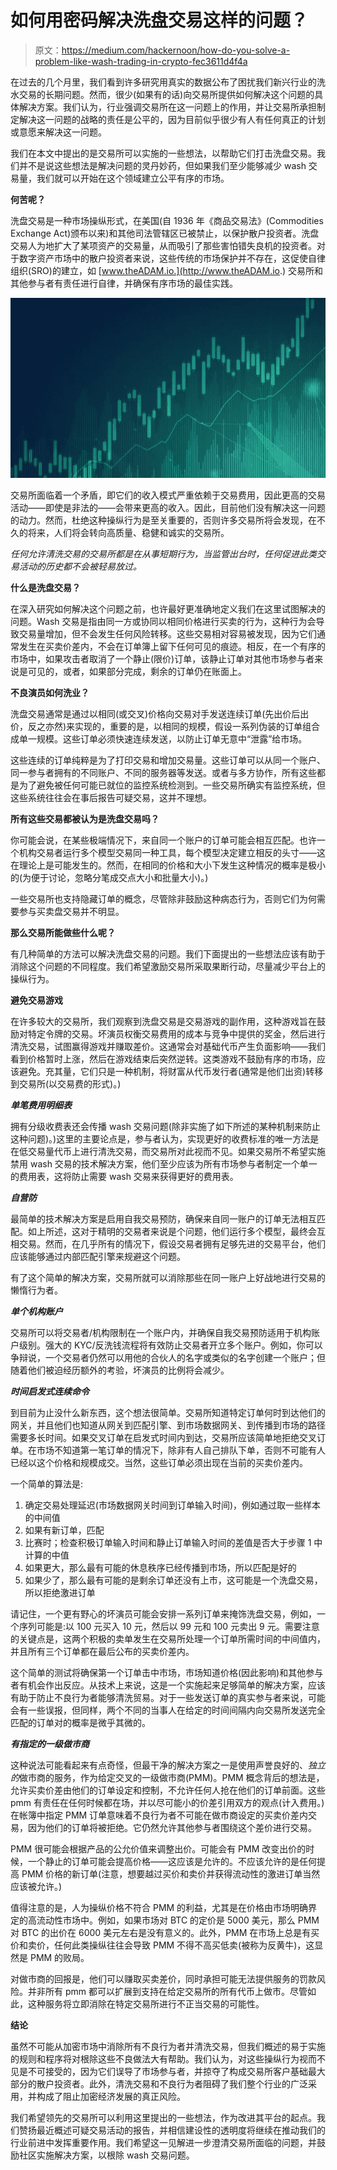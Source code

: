 # 如何用密码解决洗盘交易这样的问题？

> 原文：<https://medium.com/hackernoon/how-do-you-solve-a-problem-like-wash-trading-in-crypto-fec3611d4f4a>

在过去的几个月里，我们看到许多研究用真实的数据公布了困扰我们新兴行业的洗水交易的长期问题。然而，很少(如果有的话)向交易所提供如何解决这个问题的具体解决方案。我们认为，行业强调交易所在这一问题上的作用，并让交易所承担制定解决这一问题的战略的责任是公平的，因为目前似乎很少有人有任何真正的计划或意愿来解决这一问题。

我们在本文中提出的是交易所可以实施的一些想法，以帮助它们打击洗盘交易。我们并不是说这些想法是解决问题的灵丹妙药，但如果我们至少能够减少 wash 交易量，我们就可以开始在这个领域建立公平有序的市场。

**何苦呢？**

洗盘交易是一种市场操纵形式，在美国(自 1936 年《商品交易法》(Commodities Exchange Act)颁布以来)和其他司法管辖区已被禁止，以保护散户投资者。洗盘交易人为地扩大了某项资产的交易量，从而吸引了那些害怕错失良机的投资者。对于数字资产市场中的散户投资者来说，这些传统的市场保护并不存在，这促使自律组织(SRO)的建立，如 [www.theADAM.io.](http://www.theADAM.io.) 交易所和其他参与者有责任进行自律，并确保有序市场的最佳实践。

![](img/fc9196b60cbce2607839e0b8a7ad67ab.png)

交易所面临着一个矛盾，即它们的收入模式严重依赖于交易费用，因此更高的交易活动——即使是非法的——会带来更高的收入。因此，目前他们没有解决这一问题的动力。然而，杜绝这种操纵行为是至关重要的，否则许多交易所将会发现，在不久的将来，人们将会转向高质量、稳健和诚实的交易所。

*任何允许清洗交易的交易所都是在从事短期行为，当监管出台时，任何促进此类交易活动的历史都不会被轻易放过。*

**什么是洗盘交易？**

在深入研究如何解决这个问题之前，也许最好更准确地定义我们在这里试图解决的问题。Wash 交易是指由同一方或协同以相同价格进行买卖的行为，这种行为会导致交易量增加，但不会发生任何风险转移。这些交易相对容易被发现，因为它们通常发生在买卖价差内，不会在订单簿上留下任何可见的痕迹。相反，在一个有序的市场中，如果攻击者取消了一个静止(限价)订单，该静止订单对其他市场参与者来说是可见的，或者，如果部分完成，剩余的订单仍在账面上。

**不良演员如何洗业？**

洗盘交易通常是通过以相同(或交叉)价格向交易对手发送连续订单(先出价后出价，反之亦然)来实现的，重要的是，以相同的规模，假设一系列伪装的订单组合成单一规模。这些订单必须快速连续发送，以防止订单无意中“泄露”给市场。

这些连续的订单纯粹是为了打印交易和增加交易量。这些订单可以从同一个账户、同一参与者拥有的不同账户、不同的服务器等发送。或者与多方协作，所有这些都是为了避免被任何可能已就位的监控系统检测到。一些交易所确实有监控系统，但这些系统往往会在事后报告可疑交易，这并不理想。

**所有这些交易都被认为是洗盘交易吗？**

你可能会说，在某些极端情况下，来自同一个账户的订单可能会相互匹配。也许一个机构交易者运行多个模型交易同一种工具，每个模型决定建立相反的头寸——这在理论上是可能发生的。然而，在相同的价格和大小下发生这种情况的概率是极小的(为便于讨论，忽略分笔成交点大小和批量大小)。)

一些交易所也支持隐藏订单的概念，尽管除非鼓励这种病态行为，否则它们为何需要参与买卖盘交易并不明显。

**那么交易所能做些什么呢？**

有几种简单的方法可以解决洗盘交易的问题。我们下面提出的一些想法应该有助于消除这个问题的不同程度。我们希望激励交易所采取果断行动，尽量减少平台上的操纵行为。

**避免交易游戏**

在许多较大的交易所，我们观察到洗盘交易是交易游戏的副作用，这种游戏旨在鼓励对特定令牌的交易。坏演员权衡交易费用的成本与竞争中提供的奖金，然后进行清洗交易，试图赢得游戏并赚取差价。这通常会对基础代币产生负面影响——我们看到价格暂时上涨，然后在游戏结束后突然逆转。这类游戏不鼓励有序的市场，应该避免。充其量，它们只是一种机制，将财富从代币发行者(通常是他们出资)转移到交易所(以交易费的形式)。)

***单笔费用明细表***

拥有分级收费表还会传播 wash 交易问题(除非实施了如下所述的某种机制来防止这种问题)。)这里的主要论点是，参与者认为，实现更好的收费标准的唯一方法是在低交易量代币上进行清洗交易，而交易所对此视而不见。如果交易所不希望实施禁用 wash 交易的技术解决方案，他们至少应该为所有市场参与者制定一个单一的费用表，这将防止需要 wash 交易来获得更好的费用表。

***自营防***

最简单的技术解决方案是启用自我交易预防，确保来自同一账户的订单无法相互匹配。如上所述，这对于精明的交易者来说是个问题，他们运行多个模型，最终会互相交易。然而，在几乎所有的情况下，假设交易者拥有足够先进的交易平台，他们应该能够通过内部匹配引擎来规避这个问题。

有了这个简单的解决方案，交易所就可以消除那些在同一账户上好战地进行交易的懒惰行为者。

***单个机构账户***

交易所可以将交易者/机构限制在一个账户内，并确保自我交易预防适用于机构账户级别。强大的 KYC/反洗钱流程将有效防止交易者开立多个账户。例如，你可以争辩说，一个交易者仍然可以用他的合伙人的名字或类似的名字创建一个账户；但随着他们被迫经历额外的考验，坏演员的比例将会减少。

***时间启发式连续命令***

到目前为止没什么新东西，这个想法很简单。交易所知道特定订单何时到达他们的网关，并且他们也知道从网关到匹配引擎、到市场数据网关、到传播到市场的路径需要多长时间。如果交叉订单在启发式时间内到达，交易所应该简单地拒绝交叉订单。在市场不知道第一笔订单的情况下，除非有人自己排队下单，否则不可能有人已经以这个价格和规模成交。当然，这些订单必须出现在当前的买卖价差内。

一个简单的算法是:

1.  确定交易处理延迟(市场数据网关时间到订单输入时间)，例如通过取一些样本的中间值
2.  如果有新订单，匹配
3.  比赛时；检查积极订单输入时间和静止订单输入时间的差值是否大于步骤 1 中计算的中值
4.  如果更大，那么最有可能的休息秩序已经传播到市场，所以匹配是好的
5.  如果少了，那么最有可能的是剩余订单还没有上市，这可能是一个洗盘交易，所以拒绝激进订单

请记住，一个更有野心的坏演员可能会安排一系列订单来掩饰洗盘交易，例如，一个序列可能是:以 100 元买入 10 元，然后以 99 元和 100 元卖出 9 元。需要注意的关键点是，这两个积极的卖单发生在交易所处理一个订单所需时间的中间值内，并且所有三个订单都在最后公布的买卖价差内。

这个简单的测试将确保第一个订单击中市场，市场知道价格(因此影响)和其他参与者有机会作出反应。从技术上来说，这是一个实施起来足够简单的解决方案，应该有助于防止不良行为者能够清洗贸易。对于一些发送订单的真实参与者来说，可能会有一些误报，但同样，两个不同的当事人在给定的时间间隔内向交易所发送完全匹配的订单对的概率是微乎其微的。

***有指定的一级做市商***

这种说法可能看起来有点奇怪，但最干净的解决方案之一是使用声誉良好的、*独立的*做市商的服务，作为给定交叉的一级做市商(PMM)。PMM 概念背后的想法是，允许买卖价差由他们的订单设定和控制，不允许任何人抢在他们的订单前面。这些 pmm 有责任在任何时候都在场，并以尽可能小的价差引用双方的观点(计入费用。)在帐簿中指定 PMM 订单意味着不良行为者不可能在做市商设定的买卖价差内交易，因为他们的订单将被拒绝。它仍然允许其他参与者围绕这个差价进行交易。

PMM 很可能会根据产品的公允价值来调整出价。可能会有 PMM 改变出价的时候，一个静止的订单可能会提高价格——这应该是允许的。不应该允许的是任何提高 PMM 价格的新订单(注意，想要越过买价和卖价并获得流动性的激进订单当然应该被允许。)

值得注意的是，人为操纵价格不符合 PMM 的利益，尤其是在价格由市场明确界定的高流动性市场中。例如，如果市场对 BTC 的定价是 5000 美元，那么 PMM 对 BTC 的出价在 6000 美元左右是没有意义的。此外，PMM 在市场上总是有买价和卖价，任何此类操纵往往会导致 PMM 不得不高买低卖(被称为反黄牛)，这显然是 PMM 的败局。

对做市商的回报是，他们可以赚取买卖差价，同时承担可能无法提供服务的罚款风险。并非所有 pmm 都可以扩展到支持在给定交易所的所有代币上做市。尽管如此，这种服务将立即消除在特定交易所进行不正当交易的可能性。

**结论**

虽然不可能从加密市场中消除所有不良行为者并清洗交易，但我们概述的易于实施的规则和程序将对根除这些不良做法大有帮助。我们认为，对这些操纵行为视而不见是不可接受的，因为它们误导了市场参与者，并掠夺了构成交易所客户基础最大部分的散户投资者。此外，清洗交易和不良行为者阻碍了我们整个行业的广泛采用，并构成了阻止加密经济发展的真正风险。

我们希望领先的交易所可以利用这里提出的一些想法，作为改进其平台的起点。我们赞扬最近概述可疑交易活动的报告，并相信建设性的透明度将继续在推动我们的行业前进中发挥重要作用。我们希望这一见解进一步澄清交易所面临的问题，并鼓励社区实施解决方案，以根除 wash 交易问题。
